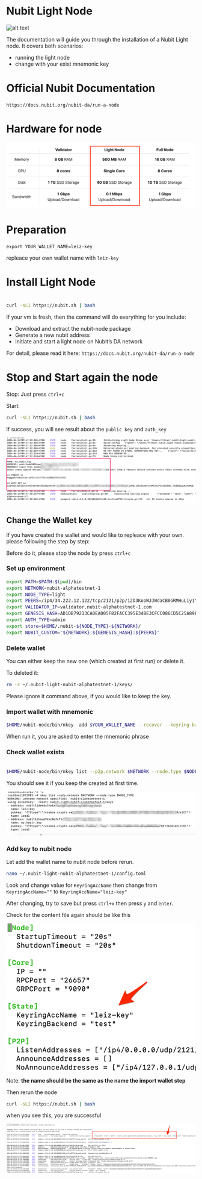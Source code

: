 # Nubit Light Node

![alt text](https://alpha.nubit.org/static/media/logo.1ddf03d93669039bc623.png)

The documentation will guide you through the installation of a Nubit Light node. It covers both scenarios:
 - running the light node
 - change with your exist mnemonic key

# Official Nubit Documentation

```
https://docs.nubit.org/nubit-da/run-a-node

```

# Hardware for node

![alt text](./images/hard.png)

# Preparation

```
export YOUR_WALLET_NAME=leiz-key
```

repleace your own wallet name with `leiz-key`

# Install Light Node 

```bash

curl -sL1 https://nubit.sh | bash

```

If your vm is fresh, then the command will do everything for you include:
- Download and extract the nubit-node package
- Generate a new nubit address
- Initiate and start a light node on Nubit’s DA network

For detail, please read it here: `https://docs.nubit.org/nubit-da/run-a-node`

# Stop and Start again the node

Stop: Just press `ctrl+c`

Start: 

```bash
curl -sL1 https://nubit.sh | bash
```

If success, you will see result about the `public key` and `auth_key`

![alt text](./images/re1.png)


## Change the Wallet key

If you have created the wallet and would like to repleace with your own. please following the step by step: 

Before do it, please stop the node by press `ctrl+c`

### Set up environment

```bash
export PATH=$PATH:$(pwd)/bin
export NETWORK=nubit-alphatestnet-1
export NODE_TYPE=light
export PEERS=/ip4/34.222.12.122/tcp/2121/p2p/12D3KooWJJWdaCB8GRMHuLiy1Y8FWTRCxDd5GVt6A2mFn8pryuf3
export VALIDATOR_IP=validator.nubit-alphatestnet-1.com
export GENESIS_HASH=AD1DB79213CA0EA005F82FACC395E34BE3CFCC086CD5C25A89FC64F871B3ABAE
export AUTH_TYPE=admin
export store=$HOME/.nubit-${NODE_TYPE}-${NETWORK}/
export NUBIT_CUSTOM="${NETWORK}:${GENESIS_HASH}:${PEERS}"
```

### Delete wallet
You can either keep the new one (which created at first run) or delete it. 

To deleted it: 

```bash
rm -r ~/.nubit-light-nubit-alphatestnet-1/keys/
```

Please ignore it command above, if you would like to keep the key. 

### Import wallet with mnemonic

```bash
$HOME/nubit-node/bin/nkey  add $YOUR_WALLET_NAME --recover --keyring-backend test --node.type $NODE_TYPE --p2p.network $NETWORK
```

When run it, you are asked to enter the mnemonic phrase

### Check wallet exists

```bash

$HOME/nubit-node/bin/nkey list --p2p.network $NETWORK --node.type $NODE_TYPE

```

You should see it if you keep the created at first time.

![alt text](./images/list.png)

### Add key to nubit node

Let add the wallet name to nubit node before rerun.

```bash
nano ~/.nubit-light-nubit-alphatestnet-1/config.toml
```

Look and change value for `KeyringAccName` then change from `KeyringAccName=""` to `KeyringAccName="leiz-key"`

After changing, try to save but press `ctrl+x` then press `y` and `enter`.

Check for the content file again should be like this

![alt text](./images/key.png)

Note: **the name should be the same as the name the import wallet step**

Then rerun the node

```bash
curl -sL1 https://nubit.sh | bash
```

when you see this, you are successful

![alt text](./images/res.png)

